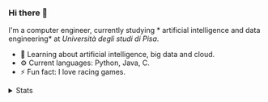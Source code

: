 ### Hi there 👋

I'm a computer engineer, currently studying * artificial intelligence and data engineering* at *Università degli studi di Pisa*.

- 🌱  Learning about artificial intelligence, big data and cloud.
- ⚙️  Current languages: Python, Java, C.
- ⚡   Fun fact: I love racing games.

<details><summary>Stats</summary>
  
  ![Anurag's github stats](https://github-readme-stats.vercel.app/api?username=seraogianluca&show_icons=true&count_private=true)
  
  ![Top Langs](https://github-readme-stats.vercel.app/api/top-langs/?username=seraogianluca&layout=compact)
  
</details>
